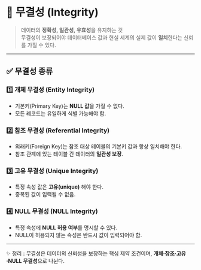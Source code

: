 # 📌 무결성 (Integrity)

> 데이터의 **정확성, 일관성, 유효성**을 유지하는 것\
> 무결성이 보장되어야 데이터베이스 값과 현실 세계의 실제 값이
> **일치**한다는 신뢰를 가질 수 있다.

------------------------------------------------------------------------

## ✅ 무결성 종류

### 1️⃣ 개체 무결성 (Entity Integrity)

-   기본키(Primary Key)는 **NULL 값**을 가질 수 없다.
-   모든 레코드는 유일하게 식별 가능해야 함.

### 2️⃣ 참조 무결성 (Referential Integrity)

-   외래키(Foreign Key)는 참조 대상 테이블의 기본키 값과 항상 일치해야
    한다.
-   참조 관계에 있는 테이블 간 데이터의 **일관성 보장**.

### 3️⃣ 고유 무결성 (Unique Integrity)

-   특정 속성 값은 **고유(unique)** 해야 한다.
-   중복된 값이 입력될 수 없음.

### 4️⃣ NULL 무결성 (NULL Integrity)

-   특정 속성에 **NULL 허용 여부**를 명시할 수 있다.
-   NULL이 허용되지 않는 속성은 반드시 값이 입력되어야 함.

------------------------------------------------------------------------

✨ 정리 : 무결성은 데이터의 신뢰성을 보장하는 핵심 제약 조건이며,
**개체·참조·고유·NULL 무결성**으로 나뉜다.
